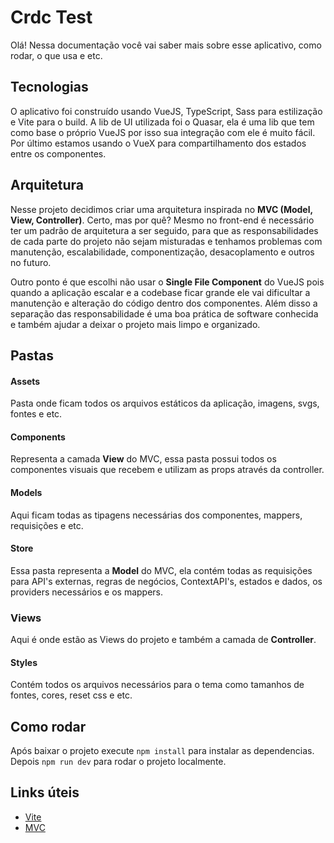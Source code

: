 # Crdc Test

Olá! Nessa documentação você vai saber mais sobre esse aplicativo, como rodar, o que usa e etc.

## Tecnologias

O aplicativo foi construído usando VueJS, TypeScript, Sass para estilização e Vite para o build.
A lib de UI utilizada foi o Quasar, ela é uma lib que tem como base o próprio VueJS por isso sua integração com ele é muito fácil.
Por último estamos usando o VueX para compartilhamento dos estados entre os componentes.

## Arquitetura

Nesse projeto decidimos criar uma arquitetura inspirada no **MVC (Model, View, Controller)**.
Certo, mas por quê? Mesmo no front-end é necessário ter um padrão de arquitetura a ser seguido, para que as responsabilidades de cada parte do projeto não sejam misturadas e tenhamos problemas com manutenção, escalabilidade, componentização, desacoplamento e outros no futuro.

Outro ponto é que escolhi não usar o **Single File Component** do VueJS pois quando a aplicação escalar e a codebase ficar grande ele vai dificultar a manutenção e alteração do código dentro dos componentes. Além disso a separação das responsabilidade é uma boa prática de software conhecida e também ajudar a deixar o projeto mais limpo e organizado.

## Pastas

#### Assets

Pasta onde ficam todos os arquivos estáticos da aplicação, imagens, svgs, fontes e etc.

#### Components

Representa a camada **View** do MVC, essa pasta possui todos os componentes visuais que recebem e utilizam as props através da controller.

#### Models

Aqui ficam todas as tipagens necessárias dos componentes, mappers, requisições e etc.

#### Store

Essa pasta representa a **Model** do MVC, ela contém todas as requisições para API's externas, regras de negócios, ContextAPI's, estados e dados, os providers necessários e os mappers.

### Views

Aqui é onde estão as Views do projeto e também a camada de **Controller**.

#### Styles

Contém todos os arquivos necessários para o tema como tamanhos de fontes, cores, reset css e etc.

## Como rodar

Após baixar o projeto execute `npm install` para instalar as dependencias.  
Depois `npm run dev` para rodar o projeto localmente.

## Links úteis

- [Vite](https://vitejs.dev/)
- [MVC](https://www.devmedia.com.br/introducao-ao-padrao-mvc/29308)
